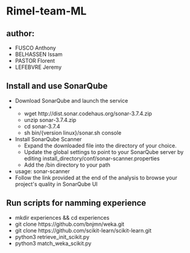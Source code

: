 # Rimel-team-ML
## author:

<ul>
    <li>FUSCO Anthony</li>
    <li>BELHASSEN Issam</li>
    <li>PASTOR Florent</li>
    <li>LEFEBVRE Jeremy</li>
</ul>

## Install and use SonarQube

<ul>
    <li>Download SonarQube and launch the service</li>
  <li>
  <ul> 
    <li>wget http://dist.sonar.codehaus.org/sonar-3.7.4.zip</li>  
    <li>unzip sonar-3.7.4.zip</li> 
    <li>cd sonar-3.7.4</li> 
    <li>sh bin/{version linux}/sonar.sh console</li>
  </ul>
    </li>
   <li>Install SonarQube Scanner
    <ul> 
    <li>Expand the downloaded file into the directory of your choice.</li>  
      <li>Update the global settings to point to your SonarQube server by editing install_directory/conf/sonar-scanner.properties</li>
    <li>Add the <install_directory>/bin directory to your path</li> 
  </ul>
</li>
  <li>usage: sonar-scanner</li>
  <li>Follow the link provided at the end of the analysis to browse your project's quality in SonarQube UI</li>
</ul>

## Run scripts for namming experience

<ul>
    <li>mkdir experiences && cd experiences</li>
    <li>git clone https://github.com/bnjmn/weka.git</li>
    <li>git clone https://github.com/scikit-learn/scikit-learn.git</li>
    <li>python3 retrieve_init_scikit.py</li>
    <li>python3 match_weka_scikit.py</li>
</ul>

